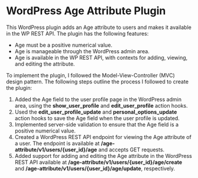 # WordPress Age Attribute Plugin

This WordPress plugin adds an Age attribute to users and makes it available in the WP REST API. The plugin has the following features:

* Age must be a positive numerical value.
* Age is manageable through the WordPress admin area.
* Age is available in the WP REST API, with contexts for adding, viewing, and editing the attribute.

To implement the plugin, I followed the Model-View-Controller (MVC) design pattern. The following steps outline the process I followed to create the plugin:

1. Added the Age field to the user profile page in the WordPress admin area, using the **show_user_profile** and **edit_user_profile** action hooks.
2. Used the **edit_user_profile_update** and **personal_options_update** action hooks to save the Age field when the user profile is updated.
3. Implemented server-side validation to ensure that the Age field is a positive numerical value.
4. Created a WordPress REST API endpoint for viewing the Age attribute of a user. The endpoint is available at **/age-attribute/v1/users/{user_id}/age** and accepts GET requests.
5. Added support for adding and editing the Age attribute in the WordPress REST API available at **/age-attribute/v1/users/{user_id}/age/create** and **/age-attribute/v1/users/{user_id}/age/update**, respectively.

